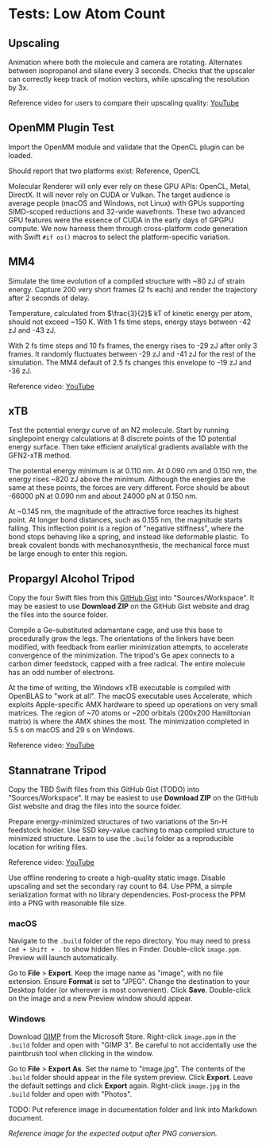 # Tests: Low Atom Count

## Upscaling

Animation where both the molecule and camera are rotating. Alternates between isopropanol and silane every 3 seconds. Checks that the upscaler can correctly keep track of motion vectors, while upscaling the resolution by 3x.

Reference video for users to compare their upscaling quality: [YouTube](https://youtube.com/shorts/4LudSkOQRgs)

## OpenMM Plugin Test

Import the OpenMM module and validate that the OpenCL plugin can be loaded.

Should report that two platforms exist: Reference, OpenCL

Molecular Renderer will only ever rely on these GPU APIs: OpenCL, Metal, DirectX. It will never rely on CUDA or Vulkan. The target audience is average people (macOS and Windows, not Linux) with GPUs supporting SIMD-scoped reductions and 32-wide wavefronts. These two advanced GPU features were the essence of CUDA in the early days of GPGPU compute. We now harness them through cross-platform code generation with Swift `#if os()` macros to select the platform-specific variation.

## MM4

Simulate the time evolution of a compiled structure with ~80 zJ of strain energy. Capture 200 very short frames (2 fs each) and render the trajectory after 2 seconds of delay.

Temperature, calculated from $\frac{3}{2}$ kT of kinetic energy per atom, should not exceed ~150 K. With 1 fs time steps, energy stays between -42 zJ and -43 zJ.

With 2 fs time steps and 10 fs frames, the energy rises to -29 zJ after only 3 frames. It randomly fluctuates between -29 zJ and -41 zJ for the rest of the simulation. The MM4 default of 2.5 fs changes this envelope to -19 zJ and -36 zJ.

Reference video: [YouTube](https://youtube.com/shorts/JQeyLJWGyVU)

## xTB

Test the potential energy curve of an N2 molecule. Start by running singlepoint energy calculations at 8 discrete points of the 1D potential energy surface. Then take efficient analytical gradients available with the GFN2-xTB method.

The potential energy minimum is at 0.110 nm. At 0.090 nm and 0.150 nm, the energy rises ~820 zJ above the minimum. Although the energies are the same at these points, the forces are very different. Force should be about -66000 pN at 0.090 nm and about 24000 pN at 0.150 nm.

At ~0.145 nm, the magnitude of the attractive force reaches its highest point. At longer bond distances, such as 0.155 nm, the magnitude starts falling. This inflection point is a region of "negative stiffness", where the bond stops behaving like a spring, and instead like deformable plastic. To break covalent bonds with mechanosynthesis, the mechanical force must be large enough to enter this region.

## Propargyl Alcohol Tripod

Copy the four Swift files from this [GitHub Gist](https://gist.github.com/philipturner/5bd74838b1018ae68d23110622407a42) into "Sources/Workspace". It may be easiest to use <b>Download ZIP</b> on the GitHub Gist website and drag the files into the source folder.

Compile a Ge-substituted adamantane cage, and use this base to procedurally grow the legs. The orientations of the linkers have been modified, with feedback from earlier minimization attempts, to accelerate convergence of the minimization. The tripod's Ge apex connects to a carbon dimer feedstock, capped with a free radical. The entire molecule has an odd number of electrons.

At the time of writing, the Windows xTB executable is compiled with OpenBLAS to "work at all". The macOS executable uses Accelerate, which exploits Apple-specific AMX hardware to speed up operations on very small matrices. The region of ~70 atoms or ~200 orbitals (200x200 Hamiltonian matrix) is where the AMX shines the most. The minimization completed in 5.5 s on macOS and 29 s on Windows.

Reference video: [YouTube](https://youtube.com/shorts/rV1UGau20xQ)

## Stannatrane Tripod

Copy the TBD Swift files from this GitHub Gist (TODO) into "Sources/Workspace". It may be easiest to use <b>Download ZIP</b> on the GitHub Gist website and drag the files into the source folder.

Prepare energy-minimized structures of two variations of the Sn-H feedstock holder. Use SSD key-value caching to map compiled structure to minimized structure. Learn to use the `.build` folder as a reproducible location for writing files.

Reference video: [YouTube](https://youtube.com/shorts/-Zs6WQQ1dHk)

Use offline rendering to create a high-quality static image. Disable upscaling and set the secondary ray count to 64. Use PPM, a simple serialization format with no library dependencies. Post-process the PPM into a PNG with reasonable file size.

### macOS

Navigate to the `.build` folder of the repo directory. You may need to press `Cmd + Shift + .` to show hidden files in Finder. Double-click `image.ppm`. Preview will launch automatically.

Go to <b>File</b> > <b>Export</b>. Keep the image name as "image", with no file extension. Ensure <b>Format</b> is set to "JPEG". Change the destination to your Desktop folder (or wherever is most convenient). Click <b>Save</b>. Double-click on the image and a new Preview window should appear.

### Windows

Download [GIMP](https://apps.microsoft.com/detail/9pnsjclxdz0v?hl=en-US&gl=US) from the Microsoft Store. Right-click `image.ppm` in the `.build` folder and open with "GIMP 3". Be careful to not accidentally use the paintbrush tool when clicking in the window.

Go to <b>File</b> > <b>Export As</b>. Set the name to "image.jpg". The contents of the `.build` folder should appear in the file system preview. Click <b>Export</b>. Leave the default settings and click <b>Export</b> again. Right-click `image.jpg` in the `.build` folder and open with "Photos".

TODO: Put reference image in documentation folder and link into Markdown document.

_Reference image for the expected output after PNG conversion._
